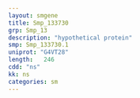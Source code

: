 ```yaml
---
layout: smgene
title: Smp_133730
grp: Smp_13
description: "hypothetical protein"
smp: Smp_133730.1
uniprot: "G4VT28"
length:   246
cdd: "ns"
kk: ns
categories: sm
---
```

